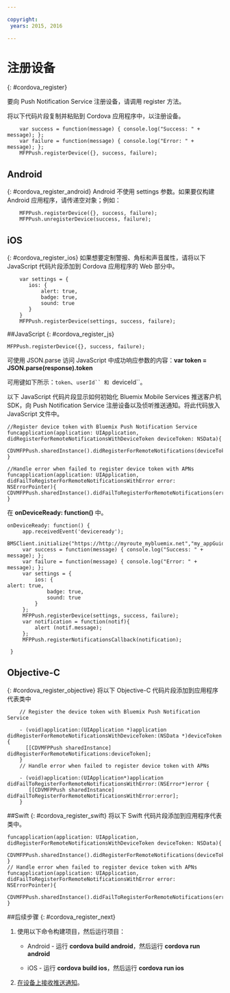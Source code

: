 ```yaml
---

copyright:
 years: 2015, 2016

---
```


# 注册设备

{: #cordova_register}

要向 Push Notification Service 注册设备，请调用 register 方法。

将以下代码片段复制并粘贴到 Cordova 应用程序中，以注册设备。

```
	var success = function(message) { console.log("Success: " + message); };
	var failure = function(message) { console.log("Error: " + message); };
	MFPPush.registerDevice({}, success, failure);
```

## Android
{: #cordova_register_android}
Android 不使用 settings 参数。如果要仅构建 Android 应用程序，请传递空对象；例如：

```
	MFPPush.registerDevice({}, success, failure);
	MFPPush.unregisterDevice(success, failure);
```

##	iOS
{: #cordova_register_ios}
如果想要定制警报、角标和声音属性，请将以下 JavaScript 代码片段添加到 Cordova 应用程序的 Web 部分中。

```
	var settings = {
	   ios: {
	       alert: true,
	       badge: true,
	       sound: true
	   }
	}
	MFPPush.registerDevice(settings, success, failure);
```



##JavaScript
{: #cordova_register_js}

```
MFPPush.registerDevice({}, success, failure);
```

可使用 JSON.parse 访问 JavaScript 中成功响应参数的内容：**var token = JSON.parse(response).token**


可用键如下所示：```token```、```userId`` 和 ```deviceId``。

以下 JavaScript 代码片段显示如何初始化 Bluemix Mobile Services 推送客户机 SDK，向 Push Notification Service 注册设备以及侦听推送通知。将此代码放入 JavaScript 文件中。



```
//Register device token with Bluemix Push Notification Service
funcapplication(application: UIApplication, didRegisterForRemoteNotificationsWithDeviceToken deviceToken: NSData){
  CDVMFPPush.sharedInstance().didRegisterForRemoteNotifications(deviceToken)
}
```

```
//Handle error when failed to register device token with APNs
funcapplication(application: UIApplication, didFailToRegisterForRemoteNotificationsWithError error: NSErrorPointer){
CDVMFPPush.sharedInstance().didFailToRegisterForRemoteNotifications(error)
}
```

在 **onDeviceReady: function()** 中。

```
onDeviceReady: function() {
     app.receivedEvent('deviceready');
     BMSClient.initialize("https://http://myroute_mybluemix.net","my_appGuid");
     var success = function(message) { console.log("Success: " + message); };
     var failure = function(message) { console.log("Error: " + message); };
     var settings = {
         ios: {
alert: true,
             badge: true,
             sound: true
         }   
     };
     MFPPush.registerDevice(settings, success, failure);
     var notification = function(notif){
         alert (notif.message);
     };
     MFPPush.registerNotificationsCallback(notification);

 }
```

## Objective-C
{: #cordova_register_objective}
将以下 Objective-C 代码片段添加到应用程序代表类中

```
	// Register the device token with Bluemix Push Notification Service

	- (void)application:(UIApplication *)application didRegisterForRemoteNotificationsWithDeviceToken:(NSData *)deviceToken {
	  [[CDVMFPPush sharedInstance] didRegisterForRemoteNotifications:deviceToken];
	}
	// Handle error when failed to register device token with APNs

	- (void)application:(UIApplication*)application didFailToRegisterForRemoteNotificationsWithError:(NSError*)error {
	   [[CDVMFPPush sharedInstance] didFailToRegisterForRemoteNotificationsWithError:error];
	}
```

##Swift
{: #cordova_register_swift}
将以下 Swift 代码片段添加到应用程序代表类中。

```     
funcapplication(application: UIApplication, didRegisterForRemoteNotificationsWithDeviceToken deviceToken: NSData){
   CDVMFPPush.sharedInstance().didRegisterForRemoteNotifications(deviceToken)
}
// Handle error when failed to register device token with APNs
funcapplication(application: UIApplication, didFailToRegisterForRemoteNotificationsWithError error: NSErrorPointer){
   CDVMFPPush.sharedInstance().didFailToRegisterForRemoteNotifications(error)
}
```

##后续步骤
{: #cordova_register_next}

1. 使用以下命令构建项目，然后运行项目：

	* Android - 运行 **cordova build android**，然后运行 **cordova run android**

	* iOS - 运行 **cordova build ios**，然后运行 **cordova run ios**
1. [在设备上接收推送通知](t_cordova_receive.html)。
